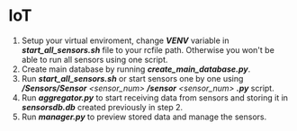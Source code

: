 # IoT
1. Setup your virtual enviroment, change ***VENV*** variable in ***start_all_sensors.sh*** file to your rcfile path. Otherwise you won't be able to run all sensors using one script.
2. Create main database by running ***create_main_database.py***.
3. Run ***start_all_sensors.sh*** or start sensors one by one using ***/Sensors/Sensor*** *<sensor_num>* ***/sensor*** *<sensor_num>* ***.py*** script.
4. Run ***aggregator.py*** to start receiving data from sensors and storing it in ***sensorsdb.db*** created previously in step 2.
5. Run ***manager.py*** to preview stored data and manage the sensors.
